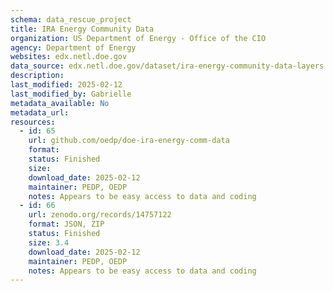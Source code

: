 ```yaml
---
schema: data_rescue_project 
title: IRA Energy Community Data
organization: US Department of Energy - Office of the CIO
agency: Department of Energy
websites: edx.netl.doe.gov
data_source: edx.netl.doe.gov/dataset/ira-energy-community-data-layers
description: 
last_modified: 2025-02-12
last_modified_by: Gabrielle
metadata_available: No
metadata_url: 
resources:
  - id: 65
    url: github.com/oedp/doe-ira-energy-comm-data
    format: 
    status: Finished
    size: 
    download_date: 2025-02-12
    maintainer: PEDP, OEDP
    notes: Appears to be easy access to data and coding
  - id: 66
    url: zenodo.org/records/14757122
    format: JSON, ZIP
    status: Finished
    size: 3.4
    download_date: 2025-02-12
    maintainer: PEDP, OEDP
    notes: Appears to be easy access to data and coding
---
```

